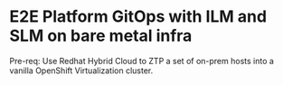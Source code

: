# E2E Platform GitOps with ILM and SLM on bare metal infra

Pre-req: Use Redhat Hybrid Cloud to ZTP a set of on-prem hosts into a vanilla OpenShift Virtualization cluster.

